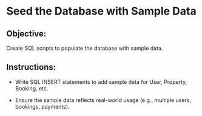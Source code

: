 # Seed the Database with Sample Data

## Objective:

Create SQL scripts to populate the database with sample data.

## Instructions:

- Write SQL INSERT statements to add sample data for User, Property, Booking, etc.

- Ensure the sample data reflects real-world usage (e.g., multiple users, bookings, payments).

